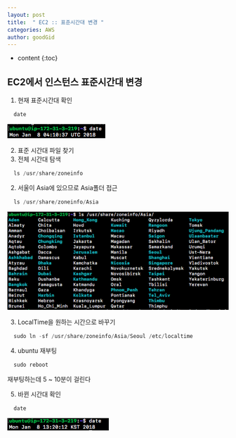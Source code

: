 ```yaml
---
layout: post
title:  " EC2 :: 표준시간대 변경 "
categories: AWS
author: goodGid
---
```

* content
{:toc}


## EC2에서 인스턴스 표준시간대 변경

1. 현재 표준시간대 확인
``` js
  date
```

![](/assets/img/aws/localtime_1.png)

2. 표준 시간대 파일 찾기
  1. 전체 시간대 탐색
``` js
  ls /usr/share/zoneinfo
```

  2. 서울이 Asia에 있으므로 Asia폴더 접근
``` js
  ls /usr/share/zoneinfo/Asia
```

![](/assets/img/aws/localtime_3.png)

3. LocalTime을 원하는 시간으로 바꾸기
``` js
  sudo ln -sf /usr/share/zoneinfo/Asia/Seoul /etc/localtime
```

4. ubuntu 재부팅
``` js
  sudo reboot
```
재부팅하는데 5 ~ 10분이 걸린다

5. 바뀐 시간대 확인
``` js
  date
```

![](/assets/img/aws/localtime_2.png)
